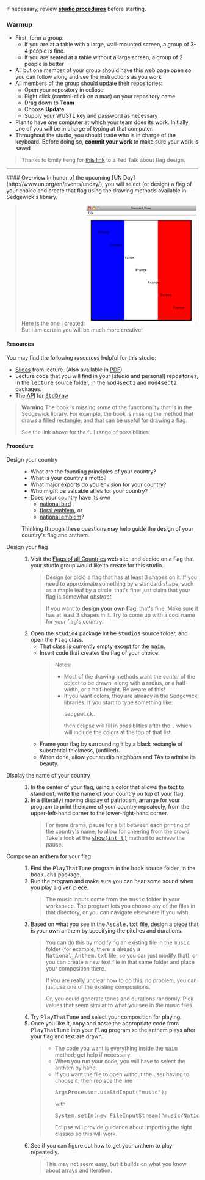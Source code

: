 If necessary, review **[studio procedures](http://www.cs.wustl.edu/~jp/cse131/)** before
starting.

### Warmup
* First, form a group:
    * If you are at a table with a large, wall-mounted screen, a group of 3-4 people is fine.
    * If you are seated at a table without a large screen, a group of 2 people is better
* All but one member of your group should have this web page open so you can follow along and see the instructions as you work
* All members of the group should update their repositories:
    * Open your repository in eclipse
    * Right click (control-click on a mac) on your repository name
    * Drag down to **Team**
    * Choose **Update**
    * Supply your WUSTL key and password as necessary
* Plan to have one computer at which your team does its work. Initially, one of you will be in charge of typing at that computer.
* Throughout the studio, you should trade who is in charge of the keyboard. Before doing so, **commit your work** to make sure your work is saved

>Thanks to Emily Feng for [this link](https://www.youtube.com/watch?v=pnv5iKB2hl4) to a Ted Talk about flag design.

<HR>
#### Overview
In honor of the upcoming [UN Day](http://www.un.org/en/events/unday/), you will select (or design) a flag of your choice and create that flag using the drawing methods available in Sedgewick's library.

>Here is the one I created:
> ![flag](franceflag.png)
But I am certain you will be much more creative!

<H4>Resources</H4>
You may find the following resources helpful for this studio:
<UL>
  <LI> <a href="../../slides/15inout.pptx">Slides</a> from lecture. (Also
available in <a href="../../slides/15inout.pdf"> PDF</a>)
  <LI> Lecture code that you will find in your (studio and personal) repositories,
in the <KBD>lecture</KBD> source folder, in the <KBD>mod4sect1</KBD>
and <KBD>mod4sect2</KBD>
packages.
  <LI> The <a href="http://en.wikipedia.org/wiki/Application_programming_interface">API</a>
for <KBD><a href="http://introcs.cs.princeton.edu/java/stdlib/javadoc/StdDraw.html">StdDraw</a></KBD>
</UL>
<BLOCKQUOTE>
<B>Warning</B> The book is missing some of the functionality that is in
the Sedgewick library.  For example, the book is missing the method that
draws a filled rectangle, and that can be useful for drawing a flag.
<p>
See the link above for the full range of possibilities.
</BLOCKQUOTE>
<H4>Procedure</H4>
<DL>
<DT> Design your country
<DD>
<UL>
 <LI> What are the founding principles of your country?
 <LI> What is your country's motto?
 <LI> What major exports do you envision for your country?
 <LI> Who might be valuable allies for your country?
 <LI> Does your country have its own
<UL>
 <LI> <a href="http://en.wikipedia.org/wiki/List_of_national_birds"> national bird</a> ,
 <LI> <a href="http://en.wikipedia.org/wiki/Floral_emblem"> floral emblem</a>, or
 <LI> <a href="http://en.wikipedia.org/wiki/National_emblem"> national emblem</a>?
</UL>
</UL>
Thinking through these questions may help guide the design of your country's flag
and anthem.
<p>
<DT> Design your flag
<DD>
<OL>
  <LI> Visit the <a href="http://flagpedia.net/">Flags of all Countries</a> web site, and decide on a flag that your
studio group would like to create for this studio.
<BLOCKQUOTE>
Design (or pick) a flag that has at least 3 shapes on it.  If you need to approximate something by a standard shape,
such as a maple leaf by a circle, that's fine:  just claim
that your flag is somewhat <I>abstract</I>.
<p>
If you want to <B>design your own flag</B>, that's fine.  Make sure it has at least 3 shapes in it.  Try to come up with
a cool name for your flag's country.
</BLOCKQUOTE>
  <LI> Open the <KBD>studio4</KBD> package int he <KBD>studios</KBD> source folder, and open the <KBD>Flag</KBD> class.
     <UL>
       <LI> That class is currently empty except for the <KBD>main</KBD>.
       <LI> Insert code that creates the flag of your choice.
<BLOCKQUOTE>
Notes:
<UL>
  <LI> Most of the drawing methods want the <I>center</I> of the object to be drawn, along with a radius, or a half-width, or a half-height.   Be aware of this!
  <LI> If you want colors, they are already in the Sedgewick libraries.  If you start to type something like:
<PRE>
sedgewick.
</PRE>
then eclipse will fill in possiblities after the <KBD>.</KBD> which will include the colors at the top of that list.
</UL>
</BLOCKQUOTE>
       <LI> Frame your flag by surrounding it by a black rectangle of substantial thickness, (unfilled).
       <LI> When done, allow your studio neighbors and TAs to admire its beauty.
     </UL>
</OL>
<DT> Display the name of your country
<DD>
<OL>
 <LI> In the center of your flag, using a color that allows the text to stand out, write the name of your country
on top of your flag.
 <LI> In a (literally) moving display of patriotism, arrange for your program to print the name of your country
repeatedly, from the upper-left-hand corner to the lower-right-hand corner.
<BLOCKQUOTE>
For more drama, pause for a bit between each printing of the country's name, to allow for cheering from the crowd.
Take a look at the <KBD><a href="http://introcs.cs.princeton.edu/java/stdlib/javadoc/StdDraw.html#show(int)">show(int t)</a></KBD> method to achieve the pause.
</BLOCKQUOTE>
</OL>
<DT> Compose an anthem for your flag
<DD>
<OL>
  <LI> Find the <KBD>PlayThatTune</KBD> program in the <KBD>book</KBD> source folder, in the <KBD>book.ch1</KBD> package.
  <LI> Run the program and make sure you can hear some sound when you play a given piece.
  <BLOCKQUOTE>The music inputs come from the <KBD>music</KBD> folder in your workspace.  The program lets you choose
    any of the files in that directory, or you can navigate elsewhere if you wish.
  </BLOCKQUOTE>
   <LI> Based on what you see in the <KBD>Ascale.txt</KBD> file, design a piece that is your own anthem by specifying
     the pitches and durations.
<BLOCKQUOTE>
You can do this by modifying an existing file in the <KBD>music</KBD> folder (for example, there is already
a <KBD>National_Anthem.txt</KBD> file, so you can just modify that), or you can create
a new text file in that same folder and place your composition there.
<p>
If you are really unclear how to do this, no problem, you can just use one of the existing compositions.
<p>
Or, you could generate tones and durations randomly.  Pick values that seem
similar to what you see in the music files.
</BLOCKQUOTE>
   <LI> Try <KBD>PlayThatTune</KBD> and select your composition for playing.
   <LI> Once you like it, copy and paste the appropriate code from <KBD>PlayThatTune</KBD> into your <KBD>Flag</KBD> program so the anthem plays after your flag and text are drawn.
<BLOCKQUOTE>
<UL>
<LI> The code you want is everything inside the <KBD>main</KBD> method;  get help if necessary.
<LI> When you run your code, you will have to select the anthem by hand.
<LI>
If you want the file to open without the user having to choose it, then replace the
line
<PRE>
ArgsProcessor.useStdInput("music");
</PRE>
with
<PRE>
System.setIn(new FileInputStream("music/National_Anthem.txt"));
</PRE>
Eclipse will provide guidance about importing the right classes so this will work.
</UL>
</BLOCKQUOTE>
<LI> See if you can figure out how to get your anthem to play repeatedly.
<BLOCKQUOTE>
This may not seem easy, but it builds on what you know about arrays and
iteration.
</BLOCKQUOTE>
</OL>
</DL>
